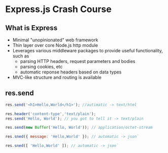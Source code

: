 # Express.js Crash Course

## What is Express

- Minimal "unopinionated" web framework
- Thin layer over core Node.js http module
- Leverages various middleware packages to provide useful functionality, such as
  - parsing HTTP headers, request parameters and bodies
  - parsing cookies, etc
  - automatic reponse headers based on data types
- MVC-like structure and routing is available

## res.send

```javascript
res.send('<h1>Hello,World</h1>'); //autimatic -> text/html
```

```javascript
res.header('content-type','text/plain');
res.send('Hello, World'); // you got to tell it -> text/plain
```

```javascript
res.send(new Buffer('Hello, World')); // application/octet-stream
```

```javascript
res.sned({ message: 'Hello,World' }); // automatic -> json`
```

```javascript
res.sned([ 'Hello,World' ]); // automatic -> json`
```
